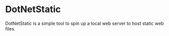 # DotNetStatic

DotNetStatic is a simple tool to spin up a local web server to host static web files.
